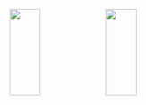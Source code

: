 
<p float="left" align="middle">
  <img src="https://user-images.githubusercontent.com/53074235/120885228-77ae9b80-c605-11eb-99b0-e0edd0e76c9f.png" width="33%" height="20%" />
  <img src="https://user-images.githubusercontent.com/53074235/120885233-7b422280-c605-11eb-8ca7-642490baa911.png" width="33.5%" height="20%" /> 
</p>
